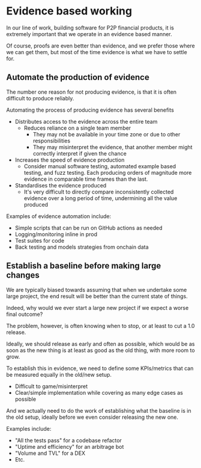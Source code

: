 # Evidence based working

In our line of work, building software for P2P financial products, it is
extremely important that we operate in an evidence based manner.

Of course, proofs are even better than evidence, and we prefer those where we
can get them, but most of the time evidence is what we have to settle for.

## Automate the production of evidence

The number one reason for not producing evidence, is that it is often difficult
to produce reliably.

Automating the process of producing evidence has several benefits

- Distributes access to the evidence across the entire team
  - Reduces reliance on a single team member
    - They may not be available in your time zone or due to other responsibilities
    - They may misinterpret the evidence, that another member might correctly
      interpret if given the chance
- Increases the speed of evidence production
  - Consider manual software testing, automated example based testing, and fuzz
    testing. Each producing orders of magnitude more evidence in comparable time
    frames than the last.
- Standardises the evidence produced
  - It's very difficult to directly compare inconsistently collected evidence
    over a long period of time, undermining all the value produced

Examples of evidence automation include:

- Simple scripts that can be run on GitHub actions as needed
- Logging/monitoring inline in prod
- Test suites for code
- Back testing and models strategies from onchain data

## Establish a baseline before making large changes

We are typically biased towards assuming that when we undertake some large
project, the end result will be better than the current state of things.

Indeed, why would we ever start a large new project if we expect a worse final
outcome?

The problem, however, is often knowing when to stop, or at least to cut a 1.0
release.

Ideally, we should release as early and often as possible, which would be as soon
as the new thing is at least as good as the old thing, with more room to grow.

To establish this in evidence, we need to define some KPIs/metrics that can be
measured equally in the old/new setup.

- Difficult to game/misinterpret
- Clear/simple implementation while covering as many edge cases as possible

And we actually need to do the work of establishing what the baseline is in the
old setup, ideally before we even consider releasing the new one.

Examples include:

- "All the tests pass" for a codebase refactor
- "Uptime and efficiency" for an arbitrage bot
- "Volume and TVL" for a DEX
- Etc.